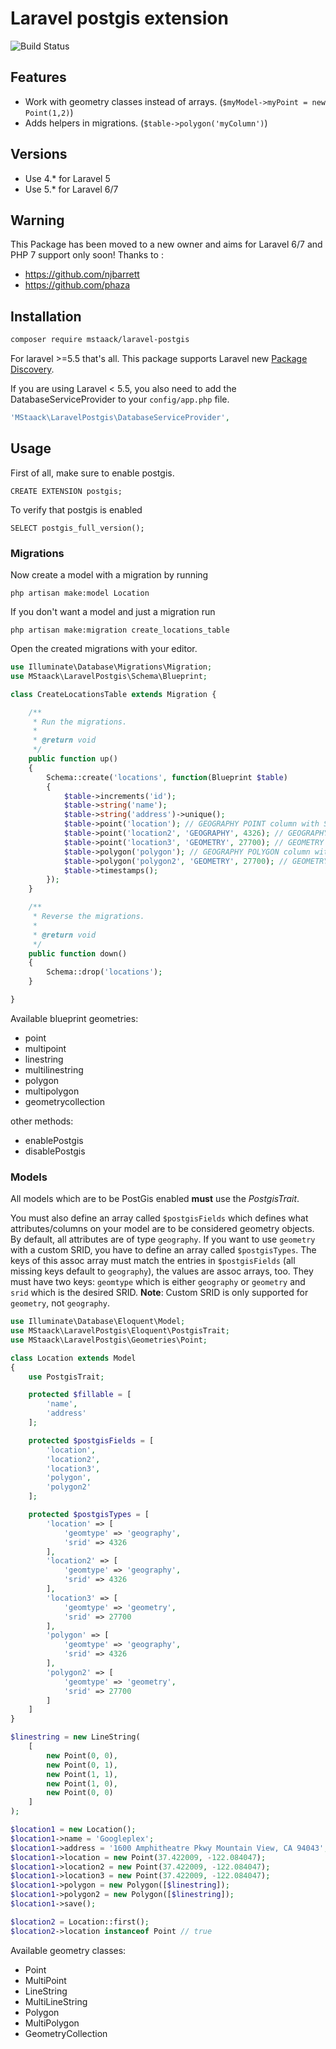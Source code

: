 Laravel postgis extension
=========================

![Build Status](https://github.com/mstaack/laravel-postgis/workflows/Test%20Suite/badge.svg)

## Features

 * Work with geometry classes instead of arrays. (`$myModel->myPoint = new Point(1,2)`)
 * Adds helpers in migrations. (`$table->polygon('myColumn')`)

## Versions
- Use 4.* for Laravel 5
- Use 5.* for Laravel 6/7

## Warning
This Package has been moved to a new owner and aims for Laravel 6/7  and PHP 7 support only soon!
Thanks to :
- https://github.com/njbarrett
- https://github.com/phaza

## Installation

```bash
composer require mstaack/laravel-postgis
```

For laravel >=5.5 that's all. This package supports Laravel new [Package Discovery](https://laravel.com/docs/5.5/packages#package-discovery).

If you are using Laravel < 5.5, you also need to add the DatabaseServiceProvider to your `config/app.php` file.
```php
'MStaack\LaravelPostgis\DatabaseServiceProvider',
```
## Usage

First of all, make sure to enable postgis.

    CREATE EXTENSION postgis;

To verify that postgis is enabled

    SELECT postgis_full_version();

### Migrations

Now create a model with a migration by running

    php artisan make:model Location

If you don't want a model and just a migration run

    php artisan make:migration create_locations_table

Open the created migrations with your editor.

```PHP
use Illuminate\Database\Migrations\Migration;
use MStaack\LaravelPostgis\Schema\Blueprint;

class CreateLocationsTable extends Migration {

    /**
     * Run the migrations.
     *
     * @return void
     */
    public function up()
    {
        Schema::create('locations', function(Blueprint $table)
        {
            $table->increments('id');
            $table->string('name');
            $table->string('address')->unique();
            $table->point('location'); // GEOGRAPHY POINT column with SRID of 4326 (these are the default values).
            $table->point('location2', 'GEOGRAPHY', 4326); // GEOGRAPHY POINT column with SRID of 4326 with optional parameters.
            $table->point('location3', 'GEOMETRY', 27700); // GEOMETRY column with SRID of 27700.
            $table->polygon('polygon'); // GEOGRAPHY POLYGON column with SRID of 4326.
            $table->polygon('polygon2', 'GEOMETRY', 27700); // GEOMETRY POLYGON column with SRID of 27700.
            $table->timestamps();
        });
    }

    /**
     * Reverse the migrations.
     *
     * @return void
     */
    public function down()
    {
        Schema::drop('locations');
    }

}
```

Available blueprint geometries:

 * point
 * multipoint
 * linestring
 * multilinestring
 * polygon
 * multipolygon
 * geometrycollection

other methods:

 * enablePostgis
 * disablePostgis

### Models

All models which are to be PostGis enabled **must** use the *PostgisTrait*.

You must also define an array called `$postgisFields` which defines
what attributes/columns on your model are to be considered geometry objects. By default, all attributes are of type `geography`. If you want to use `geometry` with a custom SRID, you have to define an array called `$postgisTypes`. The keys of this assoc array must match the entries in `$postgisFields` (all missing keys default to `geography`), the values are assoc arrays, too. They must have two keys: `geomtype` which is either `geography` or `geometry` and `srid` which is the desired SRID. **Note**: Custom SRID is only supported for `geometry`, not `geography`.

```PHP
use Illuminate\Database\Eloquent\Model;
use MStaack\LaravelPostgis\Eloquent\PostgisTrait;
use MStaack\LaravelPostgis\Geometries\Point;

class Location extends Model
{
    use PostgisTrait;

    protected $fillable = [
        'name',
        'address'
    ];

    protected $postgisFields = [
        'location',
        'location2',
        'location3',
        'polygon',
        'polygon2'
    ];

    protected $postgisTypes = [
        'location' => [
            'geomtype' => 'geography',
            'srid' => 4326
        ],
        'location2' => [
            'geomtype' => 'geography',
            'srid' => 4326
        ],
        'location3' => [
            'geomtype' => 'geometry',
            'srid' => 27700
        ],
        'polygon' => [
            'geomtype' => 'geography',
            'srid' => 4326
        ],
        'polygon2' => [
            'geomtype' => 'geometry',
            'srid' => 27700
        ]
    ]
}

$linestring = new LineString(
    [
        new Point(0, 0),
        new Point(0, 1),
        new Point(1, 1),
        new Point(1, 0),
        new Point(0, 0)
    ]
);

$location1 = new Location();
$location1->name = 'Googleplex';
$location1->address = '1600 Amphitheatre Pkwy Mountain View, CA 94043';
$location1->location = new Point(37.422009, -122.084047);
$location1->location2 = new Point(37.422009, -122.084047);
$location1->location3 = new Point(37.422009, -122.084047);
$location1->polygon = new Polygon([$linestring]);
$location1->polygon2 = new Polygon([$linestring]);
$location1->save();

$location2 = Location::first();
$location2->location instanceof Point // true
```

Available geometry classes:

 * Point
 * MultiPoint
 * LineString
 * MultiLineString
 * Polygon
 * MultiPolygon
 * GeometryCollection
